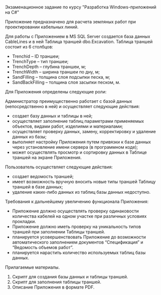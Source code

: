 Экзаменационное задание по курсу "Разработка Windows-приложений на С#"

Приложение предназначено для расчета земляных работ при проектировании кабельных линий.

Для работы с Приложением в MS SQL Server создается база данных CableLines и в ней Таблица траншей dbo.Excavation.
Таблица траншей состоит из 6 столбцов:
-  Trenchid – ID траншеи;
- TrenchType – тип траншеи;
- TrenchDepth – глубина траншеи, м;
- TrenchWidth – ширина траншеи по дну, м;
- SandFilling – толщина слоя подсыпки песка, м;
- SandBackFilling – толщина слоя засыпки песком, м.

Для Приложения определены следующие роли:

Администратор преимущественно работает с базой данных (непосредственно в ней) и осуществляет следующие действия:
-	создает базу данных и таблицы в ней;
-	осуществляет заполнение таблиц параметрами применяемых объектов, видами работ, изделиями и материалами;
-	осуществляет проверку данных, замену, корректировку и удаление данных из базы;
-	выполняет настройку Приложения путем привязки к базе данных через установление имени сервера (в программном коде);
-	может осуществлять просмотр и сортировку данных в Таблице траншей на экране Приложения.

Пользователь осуществляет следующие действия:
-	создает ведомость траншей;
-	имеет возможность вручную вносить новые типы траншей Таблицу траншей в базе данных;
-	удаление каких-либо данных из таблиц базы данных недоступно.

Требования к дальнейшему увеличению функционала Приложения:
- Приложение должно осуществлять проверку одинаковости количества кабелей на одном участке при различных условиях прокладки.
- Приложение должно иметь проверку на уникальность типов траншей при заполнении Таблицы траншей.
- планируется усовершенствовать Приложение до возможности автоматического заполнением документов “Спецификация” и “Ведомость объемов работ”.
- планируется нарастить количество используемых таблиц базы данных.

Прилагаемые материалы.
1.	Скрипт для создания базы данных и таблицы траншей.
2.	Скрипт для заполнения таблицы траншей.
3.	Описание Приложения в формате PDF.
